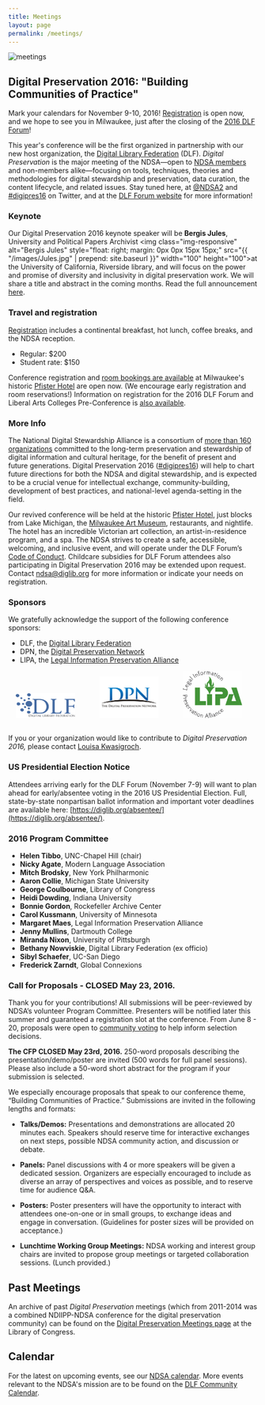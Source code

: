 ```yaml
---
title: Meetings
layout: page
permalink: /meetings/
---
```

<img alt="meetings" src='{{ "/images/icons/presentation.png" | prepend: site.baseurl }}'>

## Digital Preservation 2016: "Building Communities of Practice"
Mark your calendars for November 9-10, 2016! [Registration](https://www.conftool.pro/dlf2016/) is open now, and we hope to see you in Milwaukee, just after the closing of the [2016 DLF Forum](https://www.diglib.org/forums/2016forum/)!

This year's conference will be the first organized in partnership with our new host organization, the [Digital Library Federation](https://diglib.org/) (DLF). *Digital Preservation* is the major meeting of the NDSA—open to [NDSA members](http://ndsa.diglib.org/members-list/) and non-members alike—focusing on tools, techniques, theories and methodologies for digital stewardship and preservation, data curation, the content lifecycle, and related issues.  Stay tuned here, at [@NDSA2](https://twitter.com/ndsa2) and [#digipres16](https://twitter.com/search?q=%23digipres16&src=typd) on Twitter, and at the [DLF Forum website](https://www.diglib.org/forums/2016forum/ndsa-digipres16/) for more information!

### Keynote

Our Digital Preservation 2016 keynote speaker will be **Bergis Jules**, University and Political Papers Archivist <img class="img-responsive" alt="Bergis Jules" style="float: right; margin: 0px 0px 15px 15px;" src="{{ "/images/Jules.jpg" | prepend: site.baseurl }}" width="100" height="100">at the University of California, Riverside library, and will focus on the power and promise of diversity and inclusivity in digital preservation work. We will share a title and abstract in the coming months. Read the full announcement [here](https://www.diglib.org/archives/11840/).


### Travel and registration

[Registration](https://www.conftool.pro/dlf2016/) includes a continental breakfast, hot lunch, coffee breaks, and the NDSA reception.

- Regular: $200
- Student rate: $150

Conference registration and [room bookings are available](https://www.diglib.org/forums/2016forum/hotel-travel/) at Milwaukee's historic [Pfister Hotel](http://www.thepfisterhotel.com/) are open now. (We encourage early registration and room reservations!) Information on registration for the 2016 DLF Forum and Liberal Arts Colleges Pre-Conference is [also available](https://www.diglib.org/forums/2016forum/registration/).


### More Info

The National Digital Stewardship Alliance is a consortium of [more than 160 organizations](http://ndsa.diglib.org/members-list/) committed to the long-term preservation and stewardship of digital information and cultural heritage, for the benefit of present and future generations. Digital Preservation 2016 ([#digipres16](https://twitter.com/search?q=%23digipres16&src=typd)) will help to chart future directions for both the NDSA and digital stewardship, and is expected to be a crucial venue for intellectual exchange, community-building, development of best practices, and national-level agenda-setting in the field.

Our revived conference will be held at the historic [Pfister Hotel](http://www.thepfisterhotel.com/), just blocks from Lake Michigan, the [Milwaukee Art Museum](http://mam.org/), restaurants, and nightlife. The hotel has an incredible Victorian art collection, an artist-in-residence program, and a spa. The NDSA strives to create a safe, accessible, welcoming, and inclusive event, and will operate under the DLF Forum’s [Code of Conduct](https://www.diglib.org/forums/2016forum/code-of-conduct/). Childcare subsidies for DLF Forum attendees also participating in Digital Preservation 2016 may be extended upon request. Contact [ndsa@diglib.org](ndsa@diglib.org) for more information or indicate your needs on registration.

### Sponsors

We gratefully acknowledge the support of the following conference sponsors:

- DLF, the [Digital Library Federation](https://www.diglib.org/)
- DPN, the [Digital Preservation Network](http://dpn.org)
- LIPA, the [Legal Information Preservation Alliance](http://lipalliance.org/)

<div class=“col-md-4 col-sm-6”><img class="img-responsive" style="float: center; margin: 0px 30px 15px 15px;" alt="DLF" src="/images/sponsors/dlf.png" width="120" /> <img class="img-responsive" style="float: center; margin: 0px 30px 15px 15px;" alt="DPN" src="/images/sponsors/dpn.png" width="120" /> <img class="img-responsive" style="float: center; margin: 0px 30px 15px 15px;" alt="LIPA" src="/images/sponsors/lipa.png" width="120" /></div>

If you or your organization would like to contribute to *Digital Preservation 2016,* please contact [Louisa Kwasigroch](mailto:lkwasigroch@clir.org).

### US Presidential Election Notice

Attendees arriving early for the DLF Forum (November 7-9) will want to plan ahead for early/absentee voting in the 2016 US Presidential Election. Full, state-by-state nonpartisan ballot information and important voter deadlines are available here: [https://diglib.org/absentee/](https://diglib.org/absentee/).

### 2016 Program Committee
- **Helen Tibbo**, UNC-Chapel Hill (chair)
- **Nicky Agate**, Modern Language Association
- **Mitch Brodsky**, New York Philharmonic
- **Aaron Collie**, Michigan State University
- **George Coulbourne**, Library of Congress
- **Heidi Dowding**, Indiana University
- **Bonnie Gordon**, Rockefeller Archive Center
- **Carol Kussmann**, University of Minnesota
- **Margaret Maes**, Legal Information Preservation Alliance
- **Jenny Mullins**, Dartmouth College
- **Miranda Nixon**, University of Pittsburgh
- **Bethany Nowviskie**, Digital Library Federation (ex officio)
- **Sibyl Schaefer**, UC-San Diego
- **Frederick Zarndt**, Global Connexions


### Call for Proposals - **CLOSED May 23, 2016.**

Thank you for your contributions! All submissions will be peer-reviewed by NDSA’s volunteer Program Committee. Presenters will be notified later this summer and guaranteed a registration slot at the conference. From June 8 - 20, proposals were open to [community voting](http://voting.diglib.org/) to help inform selection decisions.

 **The CFP CLOSED May 23rd, 2016.**
250-word proposals describing the presentation/demo/poster are invited (500 words for full panel sessions). Please also include a 50-word short abstract for the program if your submission is selected.

We especially encourage proposals that speak to our conference theme, “Building Communities of Practice.” Submissions are invited in the following lengths and formats:

- **Talks/Demos:** Presentations and demonstrations are allocated 20 minutes each. Speakers should reserve time for interactive exchanges on next steps, possible NDSA community action, and discussion or debate.

- **Panels:** Panel discussions with 4 or more speakers will be given a dedicated session. Organizers are especially encouraged to include as diverse an array of perspectives and voices as possible, and to reserve time for audience Q&A.  

- **Posters:** Poster presenters will have the opportunity to interact with attendees one-on-one or in small groups, to exchange ideas and engage in conversation. (Guidelines for poster sizes will be provided on acceptance.)

- **Lunchtime Working Group Meetings:** NDSA working and interest group chairs are invited to propose group meetings or targeted collaboration sessions. (Lunch provided.)


## Past Meetings

An archive of past *Digital Preservation* meetings (which from 2011-2014 was a combined NDIIPP-NDSA conference for the digital preservation community) can be found on the [Digital Preservation Meetings page](http://www.digitalpreservation.gov/meetings/) at the Library of Congress.

## Calendar

For the latest on upcoming events, see our [NDSA calendar](/calendar). More events relevant to the NDSA's mission are to be found on the [DLF Community Calendar](https://www.diglib.org/opportunities/calendar/).

